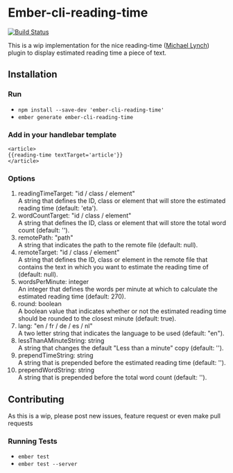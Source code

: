 # Ember-cli-reading-time
[![Build Status](https://travis-ci.org/borisrorsvort/ember-cli-reading-time.svg?branch=master)](https://travis-ci.org/borisrorsvort/ember-cli-reading-time)

This is a wip implementation for the nice reading-time ([Michael Lynch](https://github.com/michael-lynch/reading-time)) plugin to display estimated reading time a piece of text.

## Installation

### Run

* `npm install --save-dev 'ember-cli-reading-time'`
* `ember generate ember-cli-reading-time`

### Add in your handlebar template

```
<article>
{{reading-time textTarget='article'}}
</article>
```

### Options


<ol>

<li>
readingTimeTarget: "id / class / element"
<br />A string that defines the ID, class or element that will store the estimated reading time (default: 'eta').
</li>

<li>wordCountTarget: "id / class / element"
<br />A string that defines the ID, class or element that will store the total word count (default: ''). 
</li>

<li>remotePath: "path"
<br />A string that indicates the path to the remote file (default: null).
</li>

<li>remoteTarget: "id / class / element"
<br />A string that defines the ID, class or element in the remote file that contains the text in which you want to estimate the reading time of (default: null).
</li>

<li>wordsPerMinute: integer
<br />An integer that defines the words per minute at which to calculate the estimated reading time (default: 270).
</li>

<li>round: boolean
<br />A boolean value that indicates whether or not the estimated reading time should be rounded to the closest minute (default: true).
</li>

<li>lang: "en / fr / de / es / nl"
<br />A two letter string that indicates the language to be used (default: "en").
</li>

<li>lessThanAMinuteString: string
<br />A string that changes the default "Less than a minute" copy (default: '').
</li>

<li>prependTimeString: string
<br />A string that is prepended before the estimated reading time (default: '').
</li>

<li>prependWordString: string
<br />A string that is prepended before the total word count (default: '').
</li>

</ol>

## Contributing

As this is a wip, please post new issues, feature request or even make pull requests

### Running Tests

* `ember test`
* `ember test --server`
